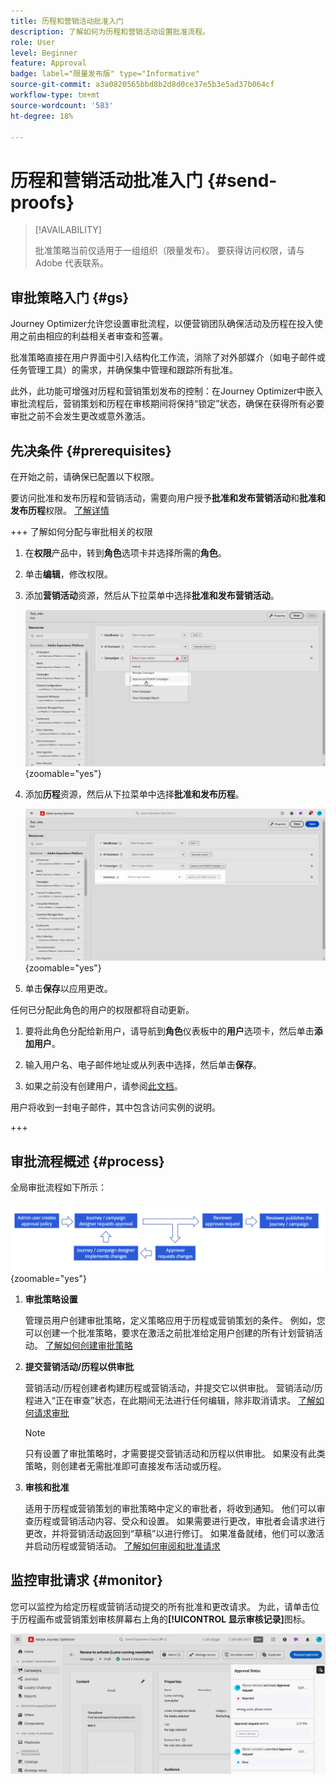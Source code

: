 ```yaml
---
title: 历程和营销活动批准入门
description: 了解如何为历程和营销活动设置批准流程。
role: User
level: Beginner
feature: Approval
badge: label="限量发布版" type="Informative"
source-git-commit: a3a0820565bbd8b2d8d0ce37e5b3e5ad37b064cf
workflow-type: tm+mt
source-wordcount: '583'
ht-degree: 18%

---
```



# 历程和营销活动批准入门 {#send-proofs}

>[!AVAILABILITY]
>
> 批准策略当前仅适用于一组组织（限量发布）。 要获得访问权限，请与 Adobe 代表联系。

## 审批策略入门 {#gs}

Journey Optimizer允许您设置审批流程，以便营销团队确保活动及历程在投入使用之前由相应的利益相关者审查和签署。

批准策略直接在用户界面中引入结构化工作流，消除了对外部媒介（如电子邮件或任务管理工具）的需求，并确保集中管理和跟踪所有批准。

此外，此功能可增强对历程和营销策划发布的控制：在Journey Optimizer中嵌入审批流程后，营销策划和历程在审核期间将保持“锁定”状态，确保在获得所有必要审批之前不会发生更改或意外激活。

## 先决条件 {#prerequisites}

在开始之前，请确保已配置以下权限。

要访问批准和发布历程和营销活动，需要向用户授予&#x200B;**批准和发布营销活动**&#x200B;和&#x200B;**批准和发布历程**&#x200B;权限。 [了解详情](../administration/permissions.md)

+++  了解如何分配与审批相关的权限

1. 在&#x200B;**权限**&#x200B;产品中，转到&#x200B;**角色**&#x200B;选项卡并选择所需的&#x200B;**角色**。

1. 单击&#x200B;**编辑**，修改权限。

1. 添加&#x200B;**营销活动**&#x200B;资源，然后从下拉菜单中选择&#x200B;**批准和发布营销活动**。

   ![](assets/permissions_approval.png){zoomable="yes"}

1. 添加&#x200B;**历程**&#x200B;资源，然后从下拉菜单中选择&#x200B;**批准和发布历程**。

   ![](assets/permissions_approval_2.png){zoomable="yes"}

1. 单击&#x200B;**保存**&#x200B;以应用更改。

任何已分配此角色的用户的权限都将自动更新。

1. 要将此角色分配给新用户，请导航到&#x200B;**角色**&#x200B;仪表板中的&#x200B;**用户**&#x200B;选项卡，然后单击&#x200B;**添加用户**。

1. 输入用户名、电子邮件地址或从列表中选择，然后单击&#x200B;**保存**。

1. 如果之前没有创建用户，请参阅[此文档](https://experienceleague.adobe.com/zh-hans/docs/experience-platform/access-control/abac/permissions-ui/users)。

用户将收到一封电子邮件，其中包含访问实例的说明。

+++

## 审批流程概述 {#process}

全局审批流程如下所示：

![](assets/approval-process.png){zoomable="yes"}

1. **审批策略设置**

   管理员用户创建审批策略，定义策略应用于历程或营销策划的条件。 例如，您可以创建一个批准策略，要求在激活之前批准给定用户创建的所有计划营销活动。 [了解如何创建审批策略](approval-policies.md)

1. **提交营销活动/历程以供审批**

   营销活动/历程创建者构建历程或营销活动，并提交它以供审批。 营销活动/历程进入“正在审查”状态，在此期间无法进行任何编辑，除非取消请求。 [了解如何请求审批](request-approval.md)

   >[!NOTE]
   >
   >只有设置了审批策略时，才需要提交营销活动和历程以供审批。 如果没有此类策略，则创建者无需批准即可直接发布活动或历程。

1. **审核和批准**

   适用于历程或营销策划的审批策略中定义的审批者，将收到通知。 他们可以审查历程或营销活动内容、受众和设置。 如果需要进行更改，审批者会请求进行更改，并将营销活动返回到“草稿”以进行修订。 如果准备就绪，他们可以激活并启动历程或营销活动。 [了解如何审阅和批准请求](review-approve-request.md)

## 监控审批请求 {#monitor}

您可以监控为给定历程或营销活动提交的所有批准和更改请求。 为此，请单击位于历程画布或营销策划审核屏幕右上角的&#x200B;**[!UICONTROL 显示审核记录]**&#x200B;图标。

![](assets/monitor-requests.png)
